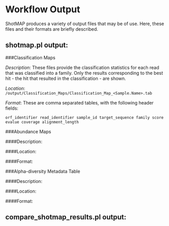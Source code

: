 Workflow Output
===============

ShotMAP produces a variety of output files that may be of use. Here, these files and their formats are briefly described.

shotmap.pl output:
------------------

###Classification Maps

*Description*: These files provide the classification statistics for each read that was classified into a family. Only 
the results corresponding to the best hit - the hit that resulted in the classification - are shown.

*Location*: <code><ffdb>/output/Classification_Maps/Classification_Map_<Sample.Name>.tab</code>

*Format*: These are comma separated tables, with the following header fields:

    orf_identifier read_identifier sample_id target_sequence family score evalue coverage alignment_length


###Abundance Maps

####Description:

####Location: 

####Format:


###Alpha-diversity Metadata Table

####Description:

####Location:

####Format:


compare_shotmap_results.pl output:
----------------------------------



